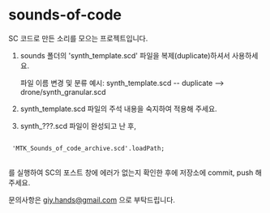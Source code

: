 # sounds-of-code

SC 코드로 만든 소리를 모으는 프로젝트입니다.

1. sounds 폴더의 'synth_template.scd' 파일을 복제(duplicate)하셔서 사용하세요.

    파일 이름 변경 및 분류 예시: synth_template.scd -- duplicate --> drone/synth_granular.scd


2. synth_template.scd 파일의 주석 내용을 숙지하여 적용해 주세요.

3. synth_???.scd 파일이 완성되고 난 후,
<pre>
<code>
 'MTK_Sounds_of_code_archive.scd'.loadPath;
</code>
</pre>

를 실행하여 SC의 포스트 창에 에러가 없는지 확인한 후에 저장소에 commit, push 해주세요.




문의사항은 giy.hands@gmail.com 으로 부탁드립니다.
